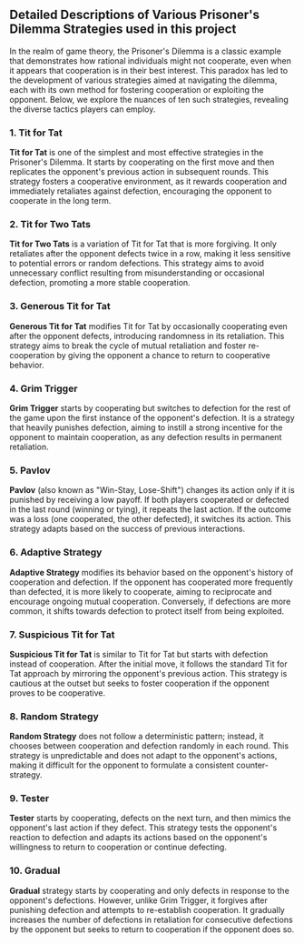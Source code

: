 
## Detailed Descriptions of Various Prisoner's Dilemma Strategies used in this project

In the realm of game theory, the Prisoner's Dilemma is a classic example that demonstrates how rational individuals might not cooperate, even when it appears that cooperation is in their best interest. This paradox has led to the development of various strategies aimed at navigating the dilemma, each with its own method for fostering cooperation or exploiting the opponent. Below, we explore the nuances of ten such strategies, revealing the diverse tactics players can employ.


### 1. Tit for Tat
**Tit for Tat** is one of the simplest and most effective strategies in the Prisoner's Dilemma. It starts by cooperating on the first move and then replicates the opponent's previous action in subsequent rounds. This strategy fosters a cooperative environment, as it rewards cooperation and immediately retaliates against defection, encouraging the opponent to cooperate in the long term.

### 2. Tit for Two Tats
**Tit for Two Tats** is a variation of Tit for Tat that is more forgiving. It only retaliates after the opponent defects twice in a row, making it less sensitive to potential errors or random defections. This strategy aims to avoid unnecessary conflict resulting from misunderstanding or occasional defection, promoting a more stable cooperation.

### 3. Generous Tit for Tat
**Generous Tit for Tat** modifies Tit for Tat by occasionally cooperating even after the opponent defects, introducing randomness in its retaliation. This strategy aims to break the cycle of mutual retaliation and foster re-cooperation by giving the opponent a chance to return to cooperative behavior.

### 4. Grim Trigger
**Grim Trigger** starts by cooperating but switches to defection for the rest of the game upon the first instance of the opponent's defection. It is a strategy that heavily punishes defection, aiming to instill a strong incentive for the opponent to maintain cooperation, as any defection results in permanent retaliation.

### 5. Pavlov
**Pavlov** (also known as "Win-Stay, Lose-Shift") changes its action only if it is punished by receiving a low payoff. If both players cooperated or defected in the last round (winning or tying), it repeats the last action. If the outcome was a loss (one cooperated, the other defected), it switches its action. This strategy adapts based on the success of previous interactions.

### 6. Adaptive Strategy
**Adaptive Strategy** modifies its behavior based on the opponent's history of cooperation and defection. If the opponent has cooperated more frequently than defected, it is more likely to cooperate, aiming to reciprocate and encourage ongoing mutual cooperation. Conversely, if defections are more common, it shifts towards defection to protect itself from being exploited.

### 7. Suspicious Tit for Tat
**Suspicious Tit for Tat** is similar to Tit for Tat but starts with defection instead of cooperation. After the initial move, it follows the standard Tit for Tat approach by mirroring the opponent's previous action. This strategy is cautious at the outset but seeks to foster cooperation if the opponent proves to be cooperative.

### 8. Random Strategy
**Random Strategy** does not follow a deterministic pattern; instead, it chooses between cooperation and defection randomly in each round. This strategy is unpredictable and does not adapt to the opponent's actions, making it difficult for the opponent to formulate a consistent counter-strategy.

### 9. Tester
**Tester** starts by cooperating, defects on the next turn, and then mimics the opponent's last action if they defect. This strategy tests the opponent's reaction to defection and adapts its actions based on the opponent's willingness to return to cooperation or continue defecting.

### 10. Gradual
**Gradual** strategy starts by cooperating and only defects in response to the opponent's defections. However, unlike Grim Trigger, it forgives after punishing defection and attempts to re-establish cooperation. It gradually increases the number of defections in retaliation for consecutive defections by the opponent but seeks to return to cooperation if the opponent does so.
